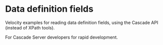 # Data definition fields

Velocity examples for reading data definition fields, using the Cascade API (instead of XPath tools).

For Cascade Server developers for rapid development.
